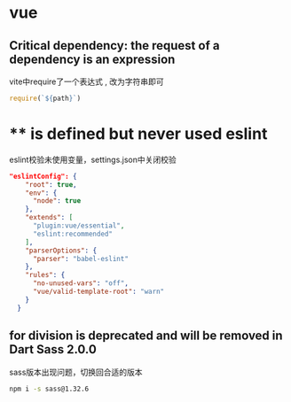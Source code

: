 # vue

## Critical dependency: the request of a dependency is an expression

vite中require了一个表达式 , 改为字符串即可

```js
require(`${path}`)
```

# ** is defined but never used eslint

eslint校验未使用变量，settings.json中关闭校验

```json
"eslintConfig": {
    "root": true,
    "env": {
      "node": true
    },
    "extends": [
      "plugin:vue/essential",
      "eslint:recommended"
    ],
    "parserOptions": {
      "parser": "babel-eslint"
    },
    "rules": {
      "no-unused-vars": "off",
      "vue/valid-template-root": "warn"
    }
  }
```

## for division is deprecated and will be removed in Dart Sass 2.0.0

sass版本出现问题，切换回合适的版本

```bash
npm i -s sass@1.32.6
```


